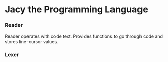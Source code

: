 # Jacy the Programming Language

### Reader
Reader operates with code text.
Provides functions to go through code and stores line-cursor values.

### Lexer
